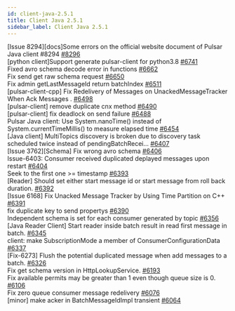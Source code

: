 ```yaml
---
id: client-java-2.5.1
title: Client Java 2.5.1 
sidebar_label: Client Java 2.5.1 
---
```


[Issue 8294][docs]Some errors on the official website document of Pulsar Java client #8294 [#8296](https://github.com/apache/pulsar/pull/8296)  
[python client]Support generate pulsar-client for python3.8 [#6741](https://github.com/apache/pulsar/pull/6741)  
Fixed avro schema decode error in functions [#6662](https://github.com/apache/pulsar/pull/6662)  
Fix send get raw schema request [#6650](https://github.com/apache/pulsar/pull/6650)  
Fix admin getLastMessageId return batchIndex [#6511](https://github.com/apache/pulsar/pull/6511)  
[pulsar-client-cpp] Fix Redelivery of Messages on UnackedMessageTracker When Ack Messages . [#6498](https://github.com/apache/pulsar/pull/6498)  
[pulsar-client] remove duplicate cnx method [#6490](https://github.com/apache/pulsar/pull/6490)  
[pulsar-client] fix deadlock on send failure [#6488](https://github.com/apache/pulsar/pull/6488)  
Pulsar Java client: Use System.nanoTime() instead of System.currentTimeMillis() to measure elapsed time [#6454](https://github.com/apache/pulsar/pull/6454)  
[Java client] MultiTopics discovery is broken due to discovery task scheduled twice instead of pendingBatchRecei… [#6407](https://github.com/apache/pulsar/pull/6407)  
[Issue 3762][Schema] Fix wrong avro schema [#6406](https://github.com/apache/pulsar/pull/6406)  
Issue-6403: Consumer received duplicated deplayed messages upon restart [#6404](https://github.com/apache/pulsar/pull/6404)  
Seek to the first one >= timestamp [#6393](https://github.com/apache/pulsar/pull/6393)  
[Reader] Should set either start message id or start message from roll back duration. [#6392](https://github.com/apache/pulsar/pull/6392)  
[Issue 6168] Fix Unacked Message Tracker by Using Time Partition on C++ [#6391](https://github.com/apache/pulsar/pull/6391)  
fix duplicate key to send propertys [#6390](https://github.com/apache/pulsar/pull/6390)  
Independent schema is set for each consumer generated by topic [#6356](https://github.com/apache/pulsar/pull/6356)  
[Java Reader Client] Start reader inside batch result in read first message in batch. [#6345](https://github.com/apache/pulsar/pull/6345)  
client: make SubscriptionMode a member of ConsumerConfigurationData [#6337](https://github.com/apache/pulsar/pull/6337)  
[Fix-6273] Flush the potential duplicated message when add messages to a batch. [#6326](https://github.com/apache/pulsar/pull/6326)  
Fix get schema version in HttpLookupService. [#6193](https://github.com/apache/pulsar/pull/6193)  
Fix available permits may be greater than 1 even though queue size is 0. [#6106](https://github.com/apache/pulsar/pull/6106)  
Fix zero queue consumer message redelivery [#6076](https://github.com/apache/pulsar/pull/6076)  
[minor] make acker in BatchMessageIdImpl transient [#6064](https://github.com/apache/pulsar/pull/6064)  

